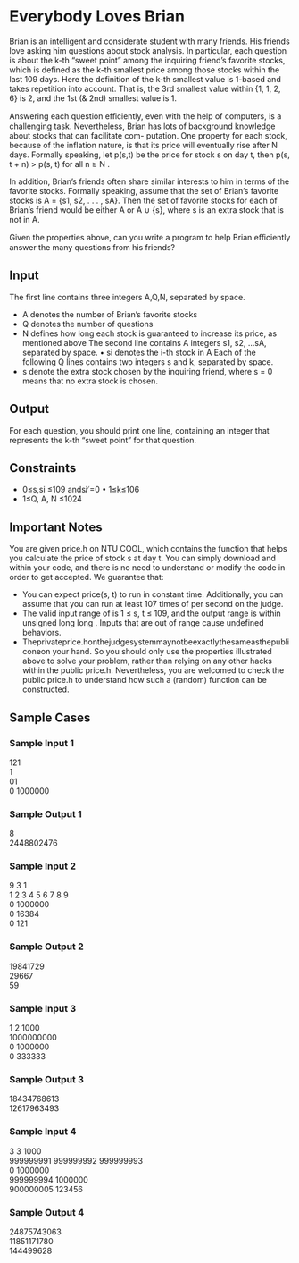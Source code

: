 # Everybody Loves Brian
Brian is an intelligent and considerate student with many friends. His friends love asking him questions about stock analysis. In particular, each question is about the k-th “sweet point” among the inquiring friend’s favorite stocks, which is defined as the k-th smallest price among those stocks within the last 109 days. Here the definition of the k-th smallest value is 1-based and takes repetition into account. That is, the 3rd smallest value within {1, 1, 2, 6} is 2, and the 1st (& 2nd) smallest value is 1.

Answering each question eﬀiciently, even with the help of computers, is a challenging task. Nevertheless, Brian has lots of background knowledge about stocks that can facilitate com- putation. One property for each stock, because of the inflation nature, is that its price will eventually rise after N days. Formally speaking, let p(s,t) be the price for stock s on day t, then p(s, t + n) > p(s, t) for all n ≥ N .

In addition, Brian’s friends often share similar interests to him in terms of the favorite stocks. Formally speaking, assume that the set of Brian’s favorite stocks is A = {s1, s2, . . . , sA}. Then the set of favorite stocks for each of Brian’s friend would be either A or A ∪ {s}, where s is an extra stock that is not in A.

Given the properties above, can you write a program to help Brian eﬀiciently answer the many questions from his friends?

## Input
The first line contains three integers A,Q,N, separated by space.
* A denotes the number of Brian’s favorite stocks
* Q denotes the number of questions
* N defines how long each stock is guaranteed to increase its price, as mentioned above
The second line contains A integers s1, s2, ...sA, separated by space. • si denotes the i-th stock in A
Each of the following Q lines contains two integers s and k, separated by space.
* s denote the extra stock chosen by the inquiring friend, where s = 0 means that no extra stock is chosen.

## Output
For each question, you should print one line, containing an integer that represents the k-th “sweet point” for that question.

## Constraints
* 0≤s,si ≤109 andsi ̸=0 • 1≤k≤106
* 1≤Q, A, N ≤1024

## Important Notes
You are given price.h on NTU COOL, which contains the function   that helps you calculate the price of stock s at day t. You can simply download and
within your code, and there is no need to understand or modify the code in order to get accepted. We guarantee that:
* You can expect price(s, t) to run in constant time. Additionally, you can assume that you can run at least 107 times of per second on the judge.
* The valid input range of is 1 ≤ s, t ≤ 109, and the output range is within unsigned long long . Inputs that are out of range cause undefined behaviors.
* Theprivateprice.honthejudgesystemmaynotbeexactlythesameasthepubliconeon your hand. So you should only use the properties illustrated above to solve your problem, rather than relying on any other hacks within the public price.h. Nevertheless, you are welcomed to check the public price.h to understand how such a (random) function can be constructed.

## Sample Cases
### Sample Input 1
121\
1\
01\
0 1000000
### Sample Output 1
8 \
2448802476
### Sample Input 2
9 3 1 \
1 2 3 4 5 6 7 8 9 \
0 1000000\
0 16384\
0 121
### Sample Output 2
19841729\
29667\
59
### Sample Input 3
1 2 1000\
1000000000\
0 1000000\
0 333333
### Sample Output 3
18434768613\
12617963493
### Sample Input 4
3 3 1000\
999999991 999999992 999999993\
0 1000000\
999999994 1000000\
900000005 123456
### Sample Output 4
24875743063\
11851171780\
144499628
